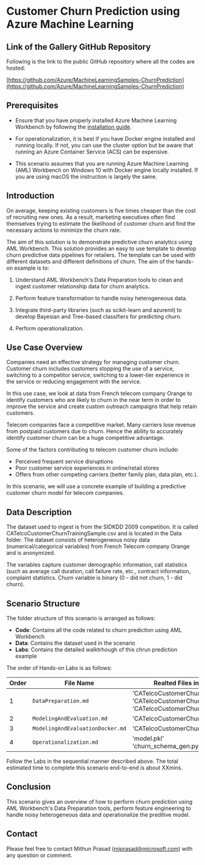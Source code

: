 # Customer Churn Prediction using Azure Machine Learning

## Link of the Gallery GitHub Repository
Following is the link to the public GitHub repository where all the codes are hosted:

[https://github.com/Azure/MachineLearningSamples-ChurnPrediction](https://github.com/Azure/MachineLearningSamples-ChurnPrediction)

## Prerequisites

* Ensure that you have properly installed Azure Machine Learning Workbench by following the [installation guide](./quick-start-installation.md).

* For operationalization, it is best if you have Docker engine installed and running locally. If not, you can use the cluster option but be aware that running an Azure Container Service (ACS) can be expensive.

* This scenario assumes that you are running Azure Machine Learning (AML) Workbench on Windows 10 with Docker engine locally installed. If you are using macOS the instruction is largely the same.

## Introduction
On average, keeping existing customers is five times cheaper than the cost of recruiting new ones. As a result, marketing executives often find themselves trying to estimate the likelihood of customer churn and find the necessary actions to minimize the churn rate.

The aim of this solution is to demonstrate predictive churn analytics using AML Workbench. This solution provides an easy to use template to develop churn predictive data pipelines for retailers. The template can be used with different datasets and different definitions of churn. The aim of the hands-on example is to:

1. Understand AML Workbench's Data Preparation tools to clean and ingest customer relationship data for churn analytics.

2. Perform feature transformation to handle noisy heterogeneous data.

3. Integrate third-party libraries (such as scikit-learn and azureml) to develop Bayesian and Tree-based classifiers for predicting churn.

4. Perform operationalization.

## Use Case Overview
Companies need an effective strategy for managing customer churn. Customer churn includes customers stopping the use of a service, switching to a competitor service, switching to a lower-tier experience in the service or reducing engagement with the service.

In this use case, we look at data from French telecom company Orange to identify customers who are likely to churn in the near term in order to improve the service and create custom outreach campaigns that help retain customers.

Telecom companies face a competitive market. Many carriers lose revenue from postpaid customers due to churn. Hence the ability to accurately identify customer churn can be a huge competitive advantage.

Some of the factors contributing to telecom customer churn include:

* Perceived frequent service disruptions
* Poor customer service experiences in online/retail stores
* Offers from other competing carriers (better family plan, data plan, etc.).

In this scenario, we will use a concrete example of building a predictive customer churn model for telecom companies.

## Data Description

The dataset used to ingest is from the SIDKDD 2009 competition. It is called CATelcoCustomerChurnTrainingSample.csv and is located in the Data folder. The dataset consists of heterogeneous noisy data (numerical/categorical variables) from French Telecom company Orange and is anonymized.

The variables capture customer demographic information, call statistics (such as average call duration, call failure rate, etc., contract information, complaint statistics. Churn variable is binary (0 - did not churn, 1 - did churn).

## Scenario Structure

The folder structure of this scenario is arranged as follows:

* **Code**: Contains all the code related to churn prediction using AML Workbench  
* **Data**: Contains the dataset used in the scenario 
* **Labs**: Contains the detailed walktrhough of this chrun prediction example

The order of Hands-on Labs is as follows:

| Order| File Name | Realted Files in the Code Folder |
|--|-----------|------|
| 1 | `DataPreparation.md` | 'CATelcoCustomerChurnTrainingSample.dprep'<br>'CATelcoCustomerChurnTrainingSample.dconn'<br>'CATelcoCustomerChurnTrainingSample.csv' |
| 2 | `ModelingAndEvaluation.md` | 'CATelcoCustomerChurnModeling.py' |
| 3 | `ModelingAndEvaluationDocker.md` | 'CATelcoCustomerChurnModelingDocker.py' |
| 4 | `Operationalization.md` | 'model.pkl'<br>'churn_schema_gen.py' |

Follow the Labs in the sequential manner described above. The total estimated time to complete this scenario end-to-end is about XXmins.

## Conclusion
This scenario gives an overview of how to perform churn prediction using AML Workbench's Data Preparation tools, perform feature engineering to handle noisy heterogeneous data and operationalize the preditive model.

## Contact
Please feel free to contact Mithun Prasad (miprasad@microsoft.com) with any question or comment.
